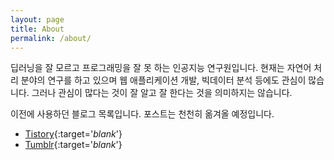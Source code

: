 ```yaml
---
layout: page
title: About
permalink: /about/
---
```


딥러닝을 잘 모르고 프로그래밍을 잘 못 하는 인공지능 연구원입니다. 현재는 자연어 처리 분야의 연구를 하고 있으며 웹 애플리케이션 개발, 빅데이터 분석 등에도 관심이 많습니다. 그러나 관심이 많다는 것이 잘 알고 잘 한다는 것을 의미하지는 않습니다.

이전에 사용하던 블로그 목록입니다. 포스트는 천천히 옮겨올 예정입니다.

- [Tistory](http://deathmerai.tistory.com){:target='_blank_'}
- [Tumblr](http://tomouke.tumblr.com){:target='_blank_'}
